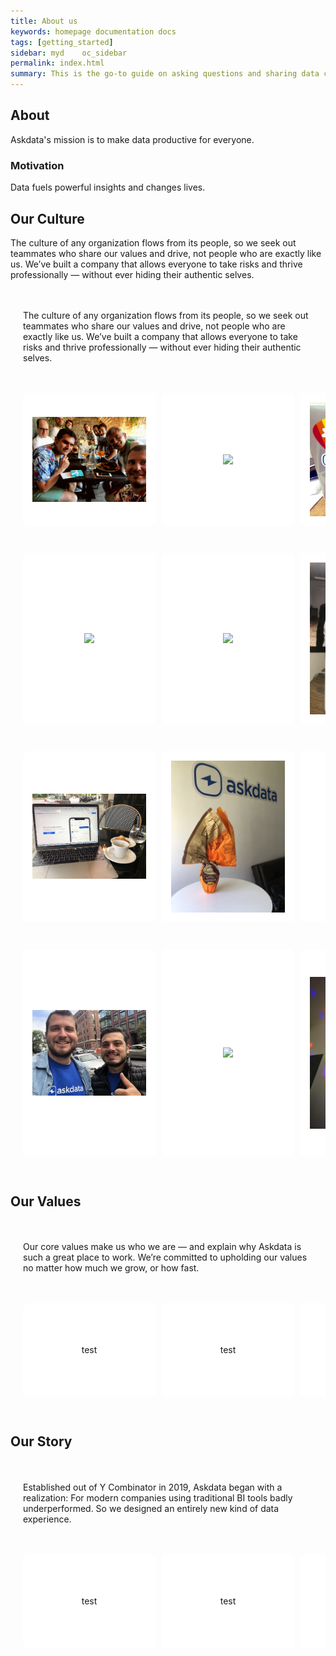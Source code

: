 ```yaml
---
title: About us
keywords: homepage documentation docs
tags: [getting_started]
sidebar: myd	oc_sidebar
permalink: index.html
summary: This is the go-to guide on asking questions and sharing data cards using Askdata. You’ll learn in depth about how questions are expressed, how to chart data cards, as well as how to share data cards and create feeds.
---
```


## About

Askdata's mission is to make data productive for everyone.

### Motivation

Data fuels powerful insights and changes lives.

## Our Culture

The culture of any organization flows from its people, so we seek out teammates who share our values and drive, not people who are exactly like us. We’ve built a company that allows everyone to take risks and thrive professionally — without ever hiding their authentic selves.

<style>
	:root {
  --gutter: 20px;
}

.app {
  padding: var(--gutter) 0;
  display: grid;
  grid-gap: var(--gutter) 0;
  grid-template-columns: var(--gutter) 1fr var(--gutter);
  align-content: start;
}

.app > * {
  grid-column: 2 / -2;
}

.app > .full {
  grid-column: 1 / -1;
}

.hs {
  display: grid;
  grid-gap: calc(var(--gutter) / 2);
  grid-template-columns: 10px;
  grid-template-rows: minmax(150px, 1fr);
  grid-auto-flow: column;
  grid-auto-columns: calc(50% - var(--gutter) * 2);

  overflow-x: scroll;
  scroll-snap-type: x proximity;
  padding-bottom: calc(.75 * var(--gutter));
  margin-bottom: calc(-.25 * var(--gutter));
}

.hs:before,
.hs:after {
  content: '';
  width: 10px;
}


ul {
  list-style: none;
  padding: 0;
}

.app {
  background: var(--blue-100);
  overflow-y: scroll;
}

.hs > li,
.item {
  scroll-snap-align: center;
  padding: calc(var(--gutter) / 2 * 1.5);
  display: flex;
  flex-direction: column;
  justify-content: center;
  align-items: center;
  background: #fff;
  border-radius: 8px;
}

.cover {
  object-fit: cover;
}

.no-scrollbar {
  scrollbar-width: none;
  margin-bottom: 0;
  padding-bottom: 0;
}
.no-scrollbar::-webkit-scrollbar {
  display: none;
}
</style>

<div class="app">
	<p>The culture of any organization flows from its people, so we seek out teammates who share our values and drive, not people who are exactly like us. We’ve built a company that allows everyone to take risks and thrive professionally — without ever hiding their authentic selves.</p>
  
  <ul class="hs full">
    <li class="item"><img src="/media/company/culture1.gif" class="cover"></li>
    <li class="item"><img src="/media/company/culture3.png" class="cover"></li>
    <li class="item"><img src="/media/company/culture4.png" class="cover"></li>
    <li class="item"><img src="/media/company/culture5.png" class="cover"></li>
    <li class="item"><img src="/media/company/culture6.png" class="cover"></li>
    <li class="item"><img src="/media/company/culture7.png" class="cover"></li>
    <li class="item"><img src="/media/company/culture25.png" class="cover"></li>
  </ul>
  
  <ul class="hs full">
    <li class="item"><img src="/media/company/culture2.gif" class="cover"></li>
    <li class="item"><img src="/media/company/culture8.png" class="cover"></li>
    <li class="item"><img src="/media/company/culture9.png" class="cover"></li>
    <li class="item"><img src="/media/company/culture10.png" class="cover"></li>
    <li class="item"><img src="/media/company/culture11.png" class="cover"></li>
    <li class="item"><img src="/media/company/culture12.png" class="cover"></li>
    <li class="item"><img src="/media/company/culture26.png" class="cover"></li>
    <li class="item"><img src="/media/company/culture29.png" class="cover"></li>
  </ul>

  <ul class="hs full">
    <li class="item"><img src="/media/company/culture13.png" class="cover"></li>
    <li class="item"><img src="/media/company/culture14.png" class="cover"></li>
    <li class="item"><img src="/media/company/culture15.png" class="cover"></li>
    <li class="item"><img src="/media/company/culture16.png" class="cover"></li>
    <li class="item"><img src="/media/company/culture17.png" class="cover"></li>
    <li class="item"><img src="/media/company/culture18.png" class="cover"></li>
    <li class="item"><img src="/media/company/culture27.png" class="cover"></li>
    <li class="item"><img src="/media/company/culture30.png" class="cover"></li>
  </ul>

  <ul class="hs full">
    <li class="item"><img src="/media/company/culture19.png" class="cover"></li>
    <li class="item"><img src="/media/company/culture20.png" class="cover"></li>
    <li class="item"><img src="/media/company/culture21.png" class="cover"></li>
    <li class="item"><img src="/media/company/culture22.png" class="cover"></li>
    <li class="item"><img src="/media/company/culture23.png" class="cover"></li>
    <li class="item"><img src="/media/company/culture24.png" class="cover"></li>
    <li class="item"><img src="/media/company/culture28.png" class="cover"></li>
  </ul>
</div>
  
  <!--<div class="container">
    <div class="item">
      <h3>Block for context</h3>
    </div>
  </div>-->


## Our Values

<div class="app">
	<p>Our core values make us who we are — and explain why Askdata is such a great place to work. We’re committed to upholding our values no matter how much we grow, or how fast.</p>
  
  <ul class="hs full">
    <li class="item">test</li>
    <li class="item">test</li>
    <li class="item">test</li>
    <li class="item">test</li>
    <li class="item">test</li>
    <li class="item">test</li>
  </ul>

</div>


## Our Story

<div class="app">
	<p>Established out of Y Combinator in 2019, Askdata began with a realization: For modern companies using traditional BI tools badly underperformed. So we designed an entirely new kind of data experience.</p>
  
  <ul class="hs full">
    <li class="item">test</li>
    <li class="item">test</li>
    <li class="item">test</li>
    <li class="item">test</li>
    <li class="item">test</li>
    <li class="item">test</li>
  </ul>

</div>
